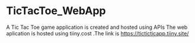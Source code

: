 # TicTacToe_WebApp
A Tic Tac Toe game application is created and hosted using APIs
The web aplication is hosted using tiiny.cost .The link is 
     https://ticticticapp.tiiny.site/

     
